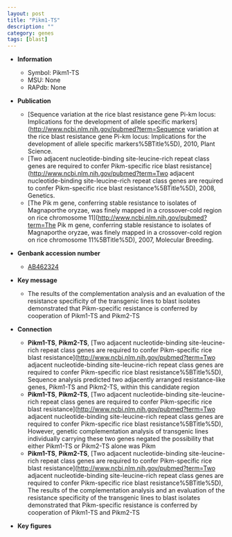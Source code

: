 ```yaml
---
layout: post
title: "Pikm1-TS"
description: ""
category: genes
tags: [blast]
---
```


* **Information**  
    + Symbol: Pikm1-TS  
    + MSU: None  
    + RAPdb: None  

* **Publication**  
    + [Sequence variation at the rice blast resistance gene Pi-km locus: Implications for the development of allele specific markers](http://www.ncbi.nlm.nih.gov/pubmed?term=Sequence variation at the rice blast resistance gene Pi-km locus: Implications for the development of allele specific markers%5BTitle%5D), 2010, Plant Science.
    + [Two adjacent nucleotide-binding site-leucine-rich repeat class genes are required to confer Pikm-specific rice blast resistance](http://www.ncbi.nlm.nih.gov/pubmed?term=Two adjacent nucleotide-binding site-leucine-rich repeat class genes are required to confer Pikm-specific rice blast resistance%5BTitle%5D), 2008, Genetics.
    + [The Pik m gene, conferring stable resistance to isolates of Magnaporthe oryzae, was finely mapped in a crossover-cold region on rice chromosome 11](http://www.ncbi.nlm.nih.gov/pubmed?term=The Pik m gene, conferring stable resistance to isolates of Magnaporthe oryzae, was finely mapped in a crossover-cold region on rice chromosome 11%5BTitle%5D), 2007, Molecular Breeding.

* **Genbank accession number**  
    + [AB462324](http://www.ncbi.nlm.nih.gov/nuccore/AB462324)

* **Key message**  
    + The results of the complementation analysis and an evaluation of the resistance specificity of the transgenic lines to blast isolates demonstrated that Pikm-specific resistance is conferred by cooperation of Pikm1-TS and Pikm2-TS

* **Connection**  
    + __Pikm1-TS__, __Pikm2-TS__, [Two adjacent nucleotide-binding site-leucine-rich repeat class genes are required to confer Pikm-specific rice blast resistance](http://www.ncbi.nlm.nih.gov/pubmed?term=Two adjacent nucleotide-binding site-leucine-rich repeat class genes are required to confer Pikm-specific rice blast resistance%5BTitle%5D),  Sequence analysis predicted two adjacently arranged resistance-like genes, Pikm1-TS and Pikm2-TS, within this candidate region
    + __Pikm1-TS__, __Pikm2-TS__, [Two adjacent nucleotide-binding site-leucine-rich repeat class genes are required to confer Pikm-specific rice blast resistance](http://www.ncbi.nlm.nih.gov/pubmed?term=Two adjacent nucleotide-binding site-leucine-rich repeat class genes are required to confer Pikm-specific rice blast resistance%5BTitle%5D),  However, genetic complementation analysis of transgenic lines individually carrying these two genes negated the possibility that either Pikm1-TS or Pikm2-TS alone was Pikm
    + __Pikm1-TS__, __Pikm2-TS__, [Two adjacent nucleotide-binding site-leucine-rich repeat class genes are required to confer Pikm-specific rice blast resistance](http://www.ncbi.nlm.nih.gov/pubmed?term=Two adjacent nucleotide-binding site-leucine-rich repeat class genes are required to confer Pikm-specific rice blast resistance%5BTitle%5D),  The results of the complementation analysis and an evaluation of the resistance specificity of the transgenic lines to blast isolates demonstrated that Pikm-specific resistance is conferred by cooperation of Pikm1-TS and Pikm2-TS

* **Key figures**  


